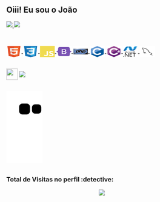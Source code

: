 ## Oiii! Eu sou o João
 <div>
    <a href="https://github.com/joao-pedro01">
    <img height="180em" src="https://github-readme-stats.vercel.app/api?username=joao-pedro01&show_icons=true&theme=react&show_icons=true&include_all_commits=true&count_private=true"/>
    <img height="180em" src="https://github-readme-stats.vercel.app/api/top-langs/?username=joao-pedro01&layout=compact&langs_count=7&theme=react&show_icons=true&include_all_commits=true&count_private=true"/>
 </div>
 
 ##
 
 <div style="display: inline_block"><br>
   <img align="center" alt="Joao-HTML" height="30" width="40" src="https://raw.githubusercontent.com/devicons/devicon/master/icons/html5/html5-original.svg">
   <img align="center" alt="Joao-CSS" height="30" width="40" src="https://raw.githubusercontent.com/devicons/devicon/master/icons/css3/css3-original.svg">
   <img align="center" alt="Joao-Js" height="30" width="40" src="https://raw.githubusercontent.com/devicons/devicon/master/icons/javascript/javascript-plain.svg">
   <img align="center" alt="Joao-bootstrap" height="30" width="40" src="https://github.com/devicons/devicon/blob/master/icons/bootstrap/bootstrap-plain.svg">
   <img align="center" alt="Joao-php" height="30" width="40" src="https://github.com/devicons/devicon/blob/master/icons/php/php-original.svg">
   <img align="center" alt="Joao-c" height="30" width="40" src="https://github.com/devicons/devicon/blob/master/icons/c/c-original.svg">
   <img align="center" alt="Joao-Csharp" height="30" width="40" src="https://raw.githubusercontent.com/devicons/devicon/master/icons/csharp/csharp-original.svg">
   <img align="center" alt="Joao-DotNet" height="30" width="40" src="https://raw.githubusercontent.com/devicons/devicon/master/icons/dot-net/dot-net-original-wordmark.svg">
  <img align="center" alt="Joao-MySql" height="30" width="40" src="https://raw.githubusercontent.com/vorillaz/devicons/ba75593fdf8d66496676a90cbf127d721f73e961/!SVG/mysql.svg">
   <!-- <img align="center" alt="Joao-cplusplus" height="30" width="40" src="https://github.com/devicons/devicon/blob/master/icons/cplusplus/cplusplus-original.svg"> -->
 </div>
  
##
 
<div> 
  <a href="mailto:joao_pedro01@terra.com.br"><img align="center" height="30" width="30" src="https://m.abcimovel.com.br/img/icon/email_c.png" target="_blank"></a>
  <a href="https://www.linkedin.com/in/joao-pedro01/" target="_blank"><img align="center" src="https://img.shields.io/badge/-LinkedIn-%230077B5?style=for-the-badge&logo=linkedin&logoColor=white" target="_blank"></a>
 
 ##
 
 ![Snake animation](https://github.com/joao-pedro01/joao-pedro01/blob/output/github-contribution-grid-snake.svg) 
 
  ##
 
  <h3>
   Total de Visitas no perfil :detective: <br>
   <p align="center">
     <img alingn="center" src="https://profile-counter.glitch.me/joao-pedro01/count.svg" />
   </h3>
  </p>
</div>
